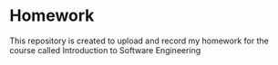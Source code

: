 # Homework
  This repository is created to upload and record my homework for the course called Introduction to Software Engineering
